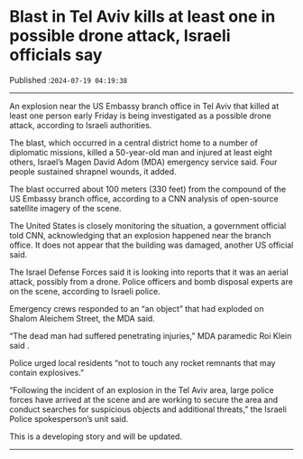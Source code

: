 # Blast in Tel Aviv kills at least one in possible drone attack, Israeli officials say

Published :`2024-07-19 04:19:38`

---

An explosion near the US Embassy branch office in Tel Aviv that killed at least one person early Friday is being investigated as a possible drone attack, according to Israeli authorities.

The blast, which occurred in a central district home to a number of diplomatic missions, killed a 50-year-old man and injured at least eight others, Israel’s Magen David Adom (MDA) emergency service said. Four people sustained shrapnel wounds, it added.

The blast occurred about 100 meters (330 feet) from the compound of the US Embassy branch office, according to a CNN analysis of open-source satellite imagery of the scene.

The United States is closely monitoring the situation, a government official told CNN, acknowledging that an explosion happened near the branch office. It does not appear that the building was damaged, another US official said.

The Israel Defense Forces said it is looking into reports that it was an aerial attack, possibly from a drone. Police officers and bomb disposal experts are on the scene, according to Israeli police.

Emergency crews responded to an “an object” that had exploded on Shalom Aleichem Street, the MDA said.

“The dead man had suffered penetrating injuries,” MDA paramedic Roi Klein said .

Police urged local residents “not to touch any rocket remnants that may contain explosives.”

“Following the incident of an explosion in the Tel Aviv area, large police forces have arrived at the scene and are working to secure the area and conduct searches for suspicious objects and additional threats,” the Israeli Police spokesperson’s unit said.

This is a developing story and will be updated.

---

